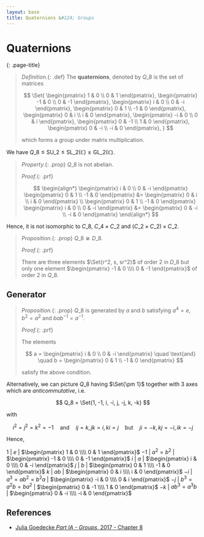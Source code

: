 ```yaml
---
layout: base
title: Quaternions &#124; Groups
---
```


# Quaternions
{: .page-title}

> *Definition.*{: .def}
> The **quaternions**, denoted by $Q\_8$ is the set of matrices
>
> $$
  \Set{
    \begin{pmatrix} 1 & 0 \\ 0 & 1 \end{pmatrix},
    \begin{pmatrix} -1 & 0 \\ 0 & -1 \end{pmatrix},
    \begin{pmatrix} i & 0 \\ 0 & -i \end{pmatrix},
    \begin{pmatrix} 0 & 1 \\ -1 & 0 \end{pmatrix},
    \begin{pmatrix} 0 & i \\ i & 0 \end{pmatrix},
    \begin{pmatrix} -i & 0 \\ 0 & i \end{pmatrix},
    \begin{pmatrix} 0 & -1 \\ 1 & 0 \end{pmatrix},
    \begin{pmatrix} 0 & -i \\ -i & 0 \end{pmatrix},
  }
  $$
>
> which forms a group under matrix multiplication.

We have $Q\_8 \le \text{SU}\_2 \le \text{SL}\_2(\mathbb{C}) \le \text{GL}\_2(\mathbb{C})$.

> *Property.*{: .prop}
> $Q\_8$ is not abelian.
>
> *Proof.*{: .prf}
>
> $$
  \begin{align*}
  \begin{pmatrix} i & 0 \\ 0 & -i \end{pmatrix}
  \begin{pmatrix} 0 & 1 \\ -1 & 0 \end{pmatrix} &=
  \begin{pmatrix} 0 & i \\ i & 0 \end{pmatrix} \\
  \begin{pmatrix} 0 & 1 \\ -1 & 0 \end{pmatrix}
  \begin{pmatrix} i & 0 \\ 0 & -i \end{pmatrix} &=
  \begin{pmatrix} 0 & -i \\ -i & 0 \end{pmatrix}
  \end{align*}
  $$

Hence, it is not isomorphic to $C\_8$, $C\_4 \times C\_2$ and $(C\_2 \times C\_2) \times C\_2$.

> *Proposition.*{: .prop}
> $Q\_8 \not \cong D\_8$.
>
> *Proof.*{: .prf}
>
> There are three elements $\Set{r^2, s, sr^2}$ of order $2$ in $D\_8$ but only one element $\begin{pmatrix} -1 & 0 \\\\ 0 & -1 \end{pmatrix}$ of order $2$ in $Q\_8$.

## Generator

> *Proposition.*{: .prop}
> $Q\_8$ is generated by $a$ and $b$ satisfying $a^4 = e$, $b^2 = a^2$ and $bab^{-1} = a^{-1}$.
>
> *Proof.*{: .prf}
>
> The elements
>
> $$
  a = \begin{pmatrix} i & 0 \\ 0 & -i \end{pmatrix}
  \quad \text{and} \quad
  b = \begin{pmatrix} 0 & 1 \\ -1 & 0 \end{pmatrix}
  $$
>
> satisfy the above condition.

Alternatively, we can picture $Q\_8$ having $\Set{\pm 1}$ together with 3 axes which are _anticommutative_, i.e.

$$
Q_8 = \Set{1, -1, i, -i, j, -j, k, -k}
$$

with

$$
i^2 = j^2 = k^2 = -1 \quad \text{and} \quad ij = k, jk = i, ki = j \quad \text{but} \quad ji = -k, kj = -i, ik = -j
$$

Hence,

$1$ | $e$ | $\begin{pmatrix} 1 & 0 \\\\ 0 & 1 \end{pmatrix}$
$-1$ | $a^2 = b^2$ | $\begin{pmatrix} -1 & 0 \\\\ 0 & -1 \end{pmatrix}$
$i$ | $a$ | $\begin{pmatrix} i & 0 \\\\ 0 & -i \end{pmatrix}$
$j$ | $b$ | $\begin{pmatrix} 0 & 1 \\\\ -1 & 0 \end{pmatrix}$
$k$ | $ab$ | $\begin{pmatrix} 0 & i \\\\ i & 0 \end{pmatrix}$
$-i$ | $a^3 = ab^2 = b^2a$ | $\begin{pmatrix} -i & 0 \\\\ 0 & i \end{pmatrix}$
$-j$ | $b^3 = a^2b = ba^2$ | $\begin{pmatrix} 0 & -1 \\\\ 1 & 0 \end{pmatrix}$
$-k$ | $ab^3 = a^3b$ | $\begin{pmatrix} 0 & -i \\\\ -i & 0 \end{pmatrix}$

## References

* [Julia Goedecke _Part IA - Groups_, 2017 - Chapter 8](https://www.julia-goedecke.de/pdf/GroupsNotes.pdf)
